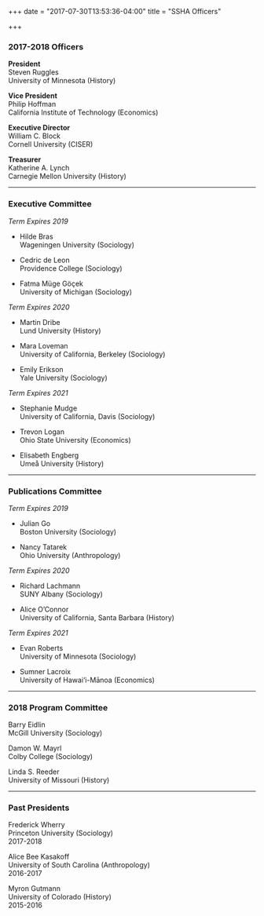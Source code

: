 +++
date = "2017-07-30T13:53:36-04:00"
title = "SSHA Officers"

+++

### 2017-2018 Officers

**President**  
Steven Ruggles  
University of Minnesota (History)  

**Vice President**  
Philip Hoffman  
California Institute of Technology (Economics)  

**Executive Director**  
William C. Block  
Cornell University (CISER)  

**Treasurer**  
Katherine A. Lynch  
Carnegie Mellon University (History)  

----

### Executive Committee

*Term Expires 2019*

- Hilde Bras  
Wageningen University (Sociology)  

- Cedric de Leon  
Providence College (Sociology)  

- Fatma Müge Göçek  
University of Michigan (Sociology)  

*Term Expires 2020*

- Martin Dribe  
Lund University (History)  

- Mara Loveman  
University of California, Berkeley (Sociology)  

- Emily Erikson  
Yale University (Sociology)  

*Term Expires 2021*

- Stephanie Mudge  
University of California, Davis (Sociology)  

- Trevon Logan  
Ohio State University (Economics)  

- Elisabeth Engberg  
Umeå University (History)

----

### Publications Committee

*Term Expires 2019*

- Julian Go  
Boston University (Sociology)  

- Nancy Tatarek  
Ohio University (Anthropology)  

*Term Expires 2020*

- Richard Lachmann  
SUNY Albany (Sociology)  

- Alice O’Connor  
University of California, Santa Barbara (History)  

*Term Expires 2021*

- Evan Roberts  
University of Minnesota (Sociology)  

- Sumner Lacroix  
University of Hawai‘i-Mānoa (Economics)  

----

### 2018 Program Committee

Barry Eidlin  
McGill University (Sociology)  

Damon W. Mayrl  
Colby College (Sociology)  

Linda S. Reeder  
University of Missouri (History)  

----

### Past Presidents

Frederick Wherry  
Princeton University (Sociology)  
2017-2018  

Alice Bee Kasakoff  
University of South Carolina (Anthropology)  
2016-2017  

Myron Gutmann  
University of Colorado (History)  
2015-2016  

